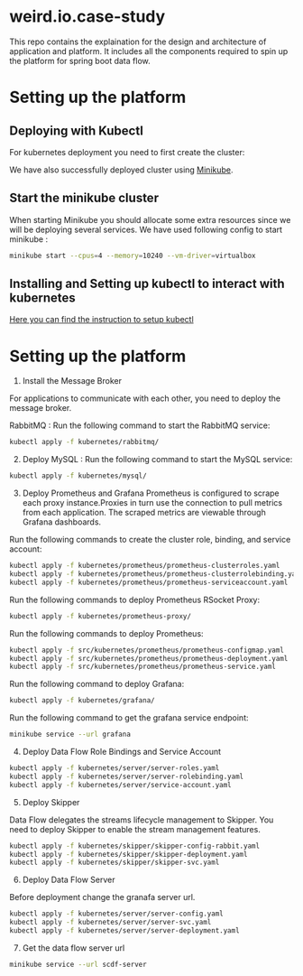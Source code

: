 # weird.io.case-study

This repo contains the explaination for the design and architecture of application and platform. It includes all the components required to spin up the platform for spring boot data flow. 

# Setting up the platform 

## Deploying with Kubectl 

For kubernetes deployment you need to first create the cluster: 

We have also successfully deployed cluster using [Minikube](https://kubernetes.io/docs/setup/learning-environment/minikube/).

## Start the minikube cluster 

When starting Minikube you should allocate some extra resources since we will be deploying several services. We have used following config to start minikube : 

```bash 
minikube start --cpus=4 --memory=10240 --vm-driver=virtualbox
```

## Installing and Setting up kubectl to interact with kubernetes 

[Here you can find the instruction to setup kubectl](
https://kubernetes.io/docs/user-guide/prereqs/)


# Setting up the platform 

1. Install the Message Broker

For applications to communicate with each other, you need to deploy the message broker.

RabbitMQ : Run the following command to start the RabbitMQ service:

```bash
kubectl apply -f kubernetes/rabbitmq/
```

2. Deploy MySQL : Run the following command to start the MySQL service:

```bash
kubectl apply -f kubernetes/mysql/
```

3. Deploy Prometheus and Grafana 
Prometheus is configured to scrape each proxy instance.Proxies in turn use the connection to pull metrics from each application. The scraped metrics are viewable through Grafana dashboards. 

Run the following commands to create the cluster role, binding, and service account:

```bash
kubectl apply -f kubernetes/prometheus/prometheus-clusterroles.yaml
kubectl apply -f kubernetes/prometheus/prometheus-clusterrolebinding.yaml
kubectl apply -f kubernetes/prometheus/prometheus-serviceaccount.yaml
```
Run the following commands to deploy Prometheus RSocket Proxy:

```bash
kubectl apply -f kubernetes/prometheus-proxy/
```
Run the following commands to deploy Prometheus:

```bash
kubectl apply -f src/kubernetes/prometheus/prometheus-configmap.yaml
kubectl apply -f src/kubernetes/prometheus/prometheus-deployment.yaml
kubectl apply -f src/kubernetes/prometheus/prometheus-service.yaml
```

Run the following command to deploy Grafana:

```bash
kubectl apply -f kubernetes/grafana/
```

Run the following command to get the grafana service endpoint: 

```bash
minikube service --url grafana
```

4. Deploy Data Flow Role Bindings and Service Account

```bash
kubectl apply -f kubernetes/server/server-roles.yaml
kubectl apply -f kubernetes/server/server-rolebinding.yaml
kubectl apply -f kubernetes/server/service-account.yaml
```

5. Deploy Skipper

Data Flow delegates the streams lifecycle management to Skipper. You need to deploy Skipper to enable the stream management features.

```bash
kubectl apply -f kubernetes/skipper/skipper-config-rabbit.yaml
kubectl apply -f kubernetes/skipper/skipper-deployment.yaml
kubectl apply -f kubernetes/skipper/skipper-svc.yaml
```

6. Deploy Data Flow Server

Before deployment change the granafa server url. 

```bash
kubectl apply -f kubernetes/server/server-config.yaml
kubectl apply -f kubernetes/server/server-svc.yaml
kubectl apply -f kubernetes/server/server-deployment.yaml
```

7. Get the data flow server url

```bash 
minikube service --url scdf-server
```